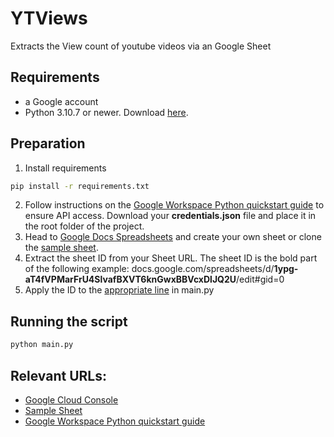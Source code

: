# YTViews
Extracts the View count of youtube videos via an Google Sheet

## Requirements
- a Google account
- Python 3.10.7 or newer. Download [here](https://www.python.org/).

## Preparation
1. Install requirements
```sh
pip install -r requirements.txt
```
2. Follow instructions on the [Google Workspace Python quickstart guide](https://developers.google.com/docs/api/quickstart/python) to ensure API access. Download your **credentials.json** file and place it in the root folder of the project.
3. Head to [Google Docs Spreadsheets](https://docs.google.com/spreadsheets/) and create your own sheet or clone the [sample sheet](https://docs.google.com/spreadsheets/d/1ypg-aT4fVPMarFrU4SlvafBXVT6knGwxBBVcxDlJQ2U).
4. Extract the sheet ID from your Sheet URL. The sheet ID is the bold part of the following example: docs.google.com/spreadsheets/d/**1ypg-aT4fVPMarFrU4SlvafBXVT6knGwxBBVcxDlJQ2U**/edit#gid=0
5. Apply the ID to the [appropriate line](https://github.com/ThatH4tGuy/YTViews/blob/927d1d420be0cfbf03f51d6d3815c5824f986f3e/main.py#L14) in main.py

## Running the script
```sh
python main.py
```

## Relevant URLs:
* [Google Cloud Console](https://console.cloud.google.com/)
* [Sample Sheet](https://docs.google.com/spreadsheets/d/1ypg-aT4fVPMarFrU4SlvafBXVT6knGwxBBVcxDlJQ2U)
* [Google Workspace Python quickstart guide](https://developers.google.com/docs/api/quickstart/python)

